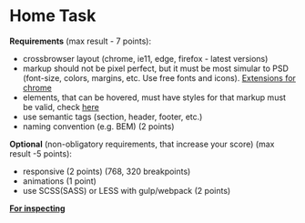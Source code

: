 # Home Task

**Requirements** (max result - 7 points):
* crossbrowser layout (chrome, ie11, edge, firefox - latest versions)
* markup should not be pixel perfect, but it must be most simular to PSD (font-size, colors,
margins, etc. Use free fonts and icons). [Extensions for chrome](https://chrome.google.com/webstore/detail/perfectpixel-by-welldonec/dkaagdgjmgdmbnecmcefdhjekcoceebi?hl=en)
* elements, that can be hovered, must have styles for that markup must be
valid, check [here]( https://validator.w3.org/)
* use semantic tags (section, header, footer, etc.)
* naming convention (e.g. BEM) (2 points)

**Optional** (non-obligatory requirements, that increase your score) (max result -5 points):
* responsive (2 points) (768, 320 breakpoints)
* animations (1 point)
* use SCSS(SASS) or LESS with gulp/webpack (2 points)

[**For inspecting**](https://psdetch.com/ )
